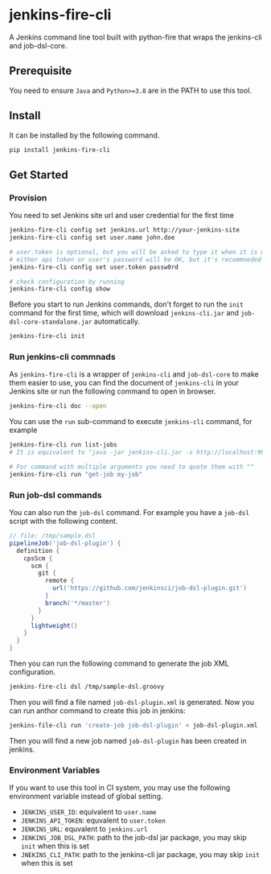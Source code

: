 # jenkins-fire-cli
A Jenkins command line tool built with python-fire that wraps the jenkins-cli and job-dsl-core.

## Prerequisite 
You need to ensure `Java` and `Python>=3.8` are in the PATH to use this tool. 

## Install
It can be installed by the following command.
```bash
pip install jenkins-fire-cli
```

## Get Started

### Provision
You need to set Jenkins site url and user credential for the first time

```bash
jenkins-fire-cli config set jenkins.url http://your-jenkins-site
jenkins-fire-cli config set user.name john.doe

# user.token is optional, but you will be asked to type it when it is missing
# either api token or user's password will be OK, but it's recommneded to use token for the sake of security
jenkins-fire-cli config set user.token passw0rd 

# check configuration by running
jenkins-fire-cli config show
```

Before you start to run Jenkins commands, don't forget to run the `init` command for the first time, which will download `jenkins-cli.jar` and `job-dsl-core-standalone.jar` automatically.

```bash
jenkins-fire-cli init
```

### Run jenkins-cli commnads
As `jenkins-fire-cli` is a wrapper of `jenkins-cli` and `job-dsl-core` to make them easier to use, 
you can find the document of `jenkins-cli` in your Jenkins site or run the following command to open in browser.

```bash
jenkins-fire-cli doc --open
```

You can use the `run` sub-command to execute `jenkins-cli` command, for example

```bash
jenkins-fire-cli run list-jobs  
# It is equivalent to "java -jar jenkins-cli.jar -s http://localhost:9090/ -webSocket list-jobs"

# For command with multiple arguments you need to quote them with ""
jenkins-fire-cli run "get-job my-job"  
```

### Run job-dsl commands

You can also run the `job-dsl` command. For example you have a `job-dsl` script with the following content.

```groovy
// file: /tmp/sample.dsl
pipelineJob('job-dsl-plugin') {
  definition {
    cpsScm {
      scm {
        git {
          remote {
            url('https://github.com/jenkinsci/job-dsl-plugin.git')
          }
          branch('*/master')
        }
      }
      lightweight()
    }
  }
}
```

Then you can run the following command to generate the job XML configuration.

```bash
jenkins-fire-cli dsl /tmp/sample-dsl.groovy
```

Then you will find a file named `job-dsl-plugin.xml` is generated. 
Now you can run anthor command to create this job in jenkins:

```bash
jenkins-file-cli run 'create-job job-dsl-plugin' < job-dsl-plugin.xml
```

Then you will find a new job named `job-dsl-plugin` has been created in jenkins.

### Environment Variables

If you want to use this tool in CI system, you may use the following environment variable instead of global setting.

* `JENKINS_USER_ID`: equivalent to `user.name`
* `JENKINS_API_TOKEN`: equvalent to `user.token`
* `JENKINS_URL`: equvalent to `jenkins.url`
* `JENKINS_JOB_DSL_PATH`: path to the job-dsl jar package, you may skip `init` when this is set 
* `JNEKINS_CLI_PATH`: path to the jenkins-cli jar package, you may skip `init` when this is set 
